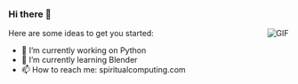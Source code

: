 ### Hi there 👋
<img align="right" alt="GIF" src="https://raw.githubusercontent.com/haoruilee/haoruilee/master/pic/pusheencode.gif" />
Here are some ideas to get you started:

- 🔭 I’m currently working on Python
- 🌱 I’m currently learning Blender
- 📫 How to reach me: spiritualcomputing.com
